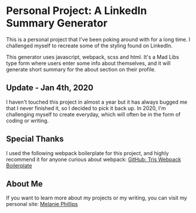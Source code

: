 # Personal Project: A LinkedIn Summary Generator

This is a personal project that I've been poking around with for a long time. I challenged myself to recreate some of the styling found on LinkedIn.

This generator uses javascript, webpack, scss and html. It's a Mad Libs type form where users enter some info about themselves, and it will generate short summary for the about section on their profile.

## Update - Jan 4th, 2020

I haven't touched this project in almost a year but it has always bugged me that I never finished it, so I decided to pick it back up. In 2020, I'm challenging myself to create everyday, which will often be in the form of coding or writing.

## Special Thanks

I used the following webpack boilerplate for this project, and highly recommend it for anyone curious about webpack:
[GitHub: Tris Webpack Boilerplate](https://github.com/tr1s/tris-webpack-boilerplate)

## About Me

If you want to learn more about my projects or my writing, you can visit my personal site:
[Melanie Phillips](http://www.melanie-phillips.com)
